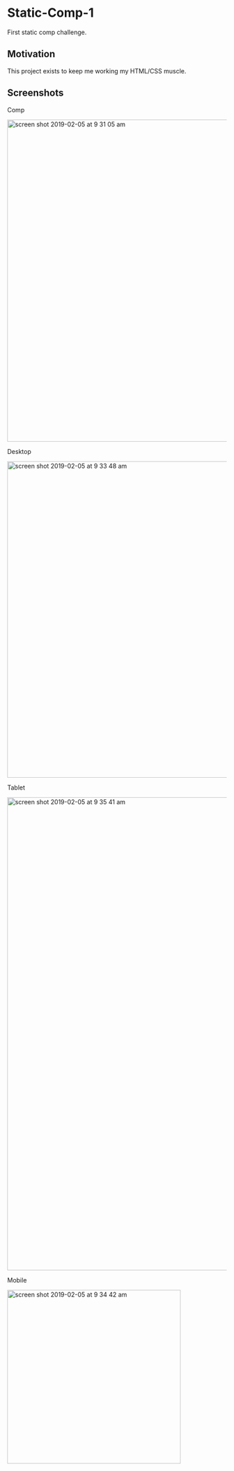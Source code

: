 # Static-Comp-1
First static comp challenge.
## Motivation
This project exists to keep me working my HTML/CSS muscle.
## Screenshots
Comp

<img width="738" alt="screen shot 2019-02-05 at 9 31 05 am" src="https://user-images.githubusercontent.com/43159025/52288184-f194c400-2928-11e9-9de8-c6fdb78d4df1.png">

Desktop

<img width="725" alt="screen shot 2019-02-05 at 9 33 48 am" src="https://user-images.githubusercontent.com/43159025/52288814-22292d80-292a-11e9-9803-1ff04f84638f.png">

Tablet

<img width="1084" alt="screen shot 2019-02-05 at 9 35 41 am" src="https://user-images.githubusercontent.com/43159025/52288878-3e2ccf00-292a-11e9-857d-0d38e4a666d7.png">

Mobile

<img width="398" alt="screen shot 2019-02-05 at 9 34 42 am" src="https://user-images.githubusercontent.com/43159025/52288957-57358000-292a-11e9-8dcc-25c7b0b1f3fd.png">

